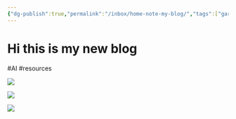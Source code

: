 ```yaml
---
{"dg-publish":true,"permalink":"/inbox/home-note-my-blog/","tags":["gardenEntry"],"noteIcon":"","created":"2025-07-07T21:29:15.482+02:00","updated":"2025-07-07T21:37:36.679+02:00"}
---
```


# Hi this is my new blog

#AI  #resources 

![](https://youtu.be/oOvf70n50Po?si=U9C68s76rj-8E31m)

![](https://youtu.be/AbmQfmz7B98?si=XVuEWXzR-DXJsvww)

![](https://youtu.be/s4hZz9Vd0lY?si=wDsIXKdlSNebpFZ3)
